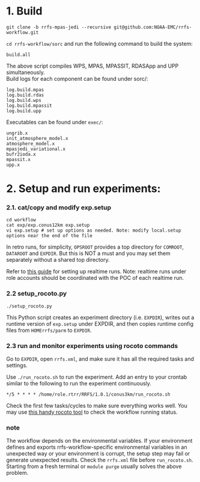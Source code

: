 # 1. Build
`git clone -b rrfs-mpas-jedi --recursive git@github.com:NOAA-EMC/rrfs-workflow.git`

`cd rrfs-workflow/sorc` and run the following command to build the system:
```
build.all
```

The above script compiles WPS, MPAS, MPASSIT, RDASApp and UPP simultaneously.  
Build logs for each component can be found under sorc/:
```
log.build.mpas
log.build.rdas
log.build.wps
log.build.mpassit
log.build.upp
```

Executables can be found under `exec/`:
```
ungrib.x
init_atmosphere_model.x
atmosphere_model.x
mpasjedi_variational.x
bufr2ioda.x
mpassit.x
upp.x
```

# 2. Setup and run experiments:
### 2.1. cat/copy and modify exp.setup
```
cd workflow
cat exp/exp.conus12km exp.setup
vi exp.setup # set up options as needed. Note: modify local.setup options near the end of the file
```
In retro runs, for simplicity, `OPSROOT` provides a top directory for `COMROOT`, `DATAROOT` and `EXPDIR`. But this is NOT a must and you may set them separately without a shared top directory.
    
Refer to [this guide](https://github.com/NOAA-EMC/rrfs-workflow/wiki/deploy-a-realtime-run-in-Jet) for setting up realtime runs. Note: realtime runs under role accounts should be coordinated with the POC of each realtime run.

### 2.2 setup_rocoto.py
```
./setup_rocoto.py
```   
    
This Python script creates an experiment directory (i.e. `EXPDIR`), writes out a runtime version of `exp.setup` under EXPDIR, and  then copies runtime config files from `HOMErrfs/parm` to `EXPDIR`.
       
### 2.3 run and monitor experiments using rocoto commands

Go to `EXPDIR`, open `rrfs.xml`, and make sure it has all the required tasks and settings.
    
Use `./run_rocoto.sh` to run the experiment. Add an entry to your crontab similar to the following to run the experiment continuously.
```
*/5 * * * * /home/role.rtrr/RRFS/1.0.1/conus3km/run_rocoto.sh
```
Check the first few tasks/cycles to make sure everything works well. You may use [this handy rocoto tool](https://github.com/rrfsx/qrocoto/wiki/qrocoto) to check the workflow running status.

### note
The workflow depends on the environmental variables. If your environment defines and exports rrfs-workflow-specific environmental variables in an unexpected way or your environment is corrupt, the setup step may fail or generate unexpected results. Check the `rrfs.xml` file before `run_rocoto.sh`. Starting from a fresh terminal or `module purge` usually solves the above problem.


